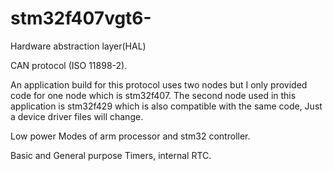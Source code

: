 # stm32f407vgt6-

Hardware abstraction layer(HAL)

CAN protocol (ISO 11898-2).

An application build for this protocol uses two nodes but I only provided code for one node which is stm32f407.
The second node used in this application is stm32f429 which is also compatible with the same code, Just a device driver files will change.

Low power Modes of arm processor and stm32 controller.

Basic and General purpose Timers, internal RTC.
